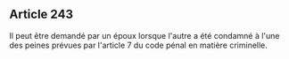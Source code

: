 Article 243
----
Il peut être demandé par un époux lorsque l'autre a été condamné à l'une des
peines prévues par l'article 7 du code pénal en matière criminelle.
